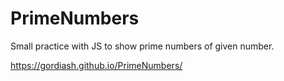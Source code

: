 # PrimeNumbers
Small practice with JS to show prime numbers of given number.

https://gordiash.github.io/PrimeNumbers/
